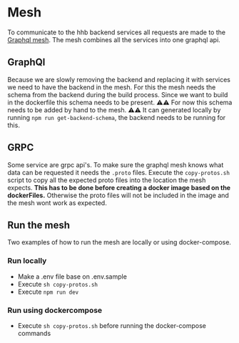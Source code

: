 # Mesh
To communicate to the hhb backend services all requests are made to the [Graphql mesh](https://the-guild.dev/graphql/mesh/docs). The mesh combines all the services into one graphql api.

## GraphQl
Because we are slowly removing the backend and replacing it with services we need to have the backend in the mesh. For this the mesh needs the schema from the backend during the build process. Since we want to build in the dockerfile this schema needs to be present. ⚠️⚠️ For now this schema needs to be added by hand to the mesh. ⚠️⚠️ It can generated locally by running `npm run get-backend-schema`, the backend needs to be running for this.

## GRPC
Some service are grpc api's. To make sure the graphql mesh knows what data can be requested it needs the `.proto` files. Execute the `copy-protos.sh` script to copy all the expected proto files into the location the mesh expects. **This has to be done before creating a docker image based on the dockerFiles.** Otherwise the proto files will not be included in the image and the mesh wont work as expected.

## Run the mesh
Two examples of how to run the mesh are locally or using docker-compose.

### Run locally
 - Make a .env file base on .env.sample
 - Execute `sh copy-protos.sh`
 - Execute `npm run dev`

### Run using dockercompose
 - Execute `sh copy-protos.sh` before running the docker-compose commands